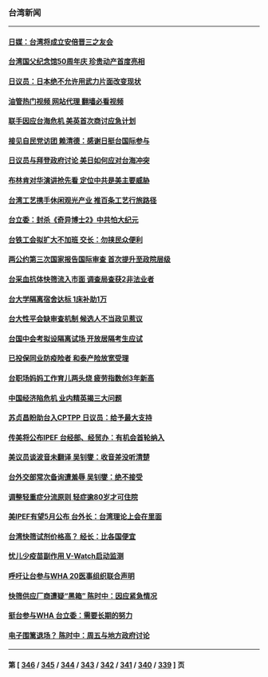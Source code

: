 ### 台湾新闻
---
#### [日媒：台湾将成立安倍晋三之友会](../../pages/ncid1349361/n13728009.md?05060445) 
#### [台湾国父纪念馆50周年庆 珍贵动产首度亮相](../../pages/ncid1349361/n13727751.md?05060445) 
#### [日议员：日本绝不允许用武力片面改变现状](../../pages/ncid1349361/n13727721.md?05060445) 
#### [油管热门视频 网站代理 翻墙必看视频](http://209.222.30.114:81/youtube.html?05060445)
#### [联手因应台海危机 美英首次商讨应急计划](../../pages/ncid1349361/n13727635.md?05060445) 
#### [接见自民党访团 赖清德：感谢日挺台国际参与](../../pages/ncid1349361/n13727571.md?05060445) 
#### [日议员与拜登政府讨论 美日如何应对台海冲突](../../pages/ncid1349361/n13727470.md?05060445) 
#### [布林肯对华演讲抢先看 定位中共是美主要威胁](../../pages/ncid1349361/n13727292.md?05060445) 
#### [台湾工艺携手休闲观光产业 推百条工艺行旅路径](../../pages/ncid1349361/n13727441.md?05060445) 
#### [台立委：封杀《奇异博士2》中共怕大纪元](../../pages/ncid1349361/n13727119.md?05060445) 
#### [台铁工会拟扩大不加班 交长：勿挟民众便利](../../pages/ncid1349361/n13727142.md?05060445) 
#### [两公约第三次国家报告国际审查 首次提升至政院层级](../../pages/ncid1349361/n13727140.md?05060445) 
#### [台采血抗体快筛流入市面 调查局查获2非法业者](../../pages/ncid1349361/n13727144.md?05060445) 
#### [台大学隔离宿舍达标 1床补助1万](../../pages/ncid1349361/n13727153.md?05060445) 
#### [台大性平会缺审查机制 候选人不当政见惹议](../../pages/ncid1349361/n13727150.md?05060445) 
#### [台国中会考拟设隔离试场 开放居隔考生应试](../../pages/ncid1349361/n13727151.md?05060445) 
#### [已投保同业防疫险者 和泰产险放宽受理](../../pages/ncid1349361/n13727152.md?05060445) 
#### [台职场妈妈工作育儿两头烧 疲劳指数创3年新高](../../pages/ncid1349361/n13727154.md?05060445) 
#### [中国经济陷危机 业内精英揭三大问题](../../pages/ncid1349361/n13727031.md?05060445) 
#### [苏贞昌盼助台入CPTPP 日议员：给予最大支持](../../pages/ncid1349361/n13727116.md?05060445) 
#### [传美将公布IPEF 台经部、经贸办：有机会首轮纳入](../../pages/ncid1349361/n13727114.md?05060445) 
#### [美议员谈波音未翻译 吴钊燮：收音差没听清楚](../../pages/ncid1349361/n13727115.md?05060445) 
#### [台外交部常次备询遭羞辱 吴钊燮：绝不接受](../../pages/ncid1349361/n13727118.md?05060445) 
#### [调整轻重症分流原则  轻症逾80岁才可住院](../../pages/ncid1349361/n13727067.md?05060445) 
#### [美IPEF有望5月公布 台外长：台湾理论上会在里面](../../pages/ncid1349361/n13727087.md?05060445) 
#### [台湾快筛试剂价格高？ 经长：比各国便宜](../../pages/ncid1349361/n13727055.md?05060445) 
#### [忧儿少疫苗副作用 V-Watch启动监测](../../pages/ncid1349361/n13727060.md?05060445) 
#### [呼吁让台参与WHA 20医事组织联合声明](../../pages/ncid1349361/n13727084.md?05060445) 
#### [快筛供应厂商遭疑“黑箱” 陈时中：因应紧急情况](../../pages/ncid1349361/n13727058.md?05060445) 
#### [挺台参与WHA 台立委：需要长期的努力](../../pages/ncid1349361/n13727056.md?05060445) 
#### [电子围篱退场？ 陈时中：周五与地方政府讨论](../../pages/ncid1349361/n13727069.md?05060445) 

---
#### 第 [ [346](./346.md?05060445) / [345](./345.md?05060445) / [344](./344.md?05060445) / [343](./343.md?05060445) / [342](./342.md?05060445) / [341](./341.md?05060445) / [340](./340.md?05060445) / [339](./339.md?05060445) ] 页
